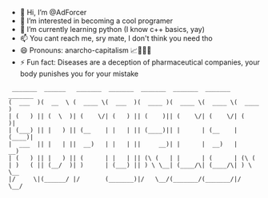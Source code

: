 - 👋 Hi, I’m @AdForcer
- 👀 I’m interested in becoming a cool programer
- 🌱 I’m currently learning python (I know c++ basics, yay)
- 📫 You cant reach me, sry mate, I don't think you need tho
- 😄 Pronouns: anarcho-capitalism 📈🤝🏴💛
- ⚡ Fun fact: Diseases are a deception of pharmaceutical companies, your body punishes you for your mistake 
```
 _______  ______   _______  _______  _______  _______  _______  _______ 
(  ___  )(  __  \ (  ____ \(  ___  )(  ____ )(  ____ \(  ____ \(  ____ )
| (   ) || (  \  )| (    \/| (   ) || (    )|| (    \/| (    \/| (    )|
| (___) || |   ) || (__    | |   | || (____)|| |      | (__    | (____)|
|  ___  || |   | ||  __)   | |   | ||     __)| |      |  __)   |     __)
| (   ) || |   ) || (      | |   | || (\ (   | |      | (      | (\ (   
| )   ( || (__/  )| )      | (___) || ) \ \__| (____/\| (____/\| ) \ \__
|/     \|(______/ |/       (_______)|/   \__/(_______/(_______/|/   \__/
```
